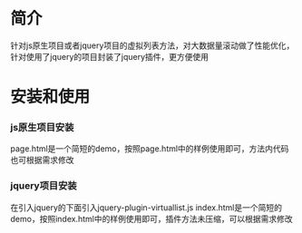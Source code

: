 # 简介
针对js原生项目或者jquery项目的虚拟列表方法，对大数据量滚动做了性能优化，针对使用了jquery的项目封装了jquery插件，更方便使用

# 安装和使用

### js原生项目安装
page.html是一个简短的demo，按照page.html中的样例使用即可，方法内代码也可根据需求修改

### jquery项目安装
在引入jquery的下面引入jquery-plugin-virtuallist.js
index.html是一个简短的demo，按照index.html中的样例使用即可，插件方法未压缩，可以根据需求修改
